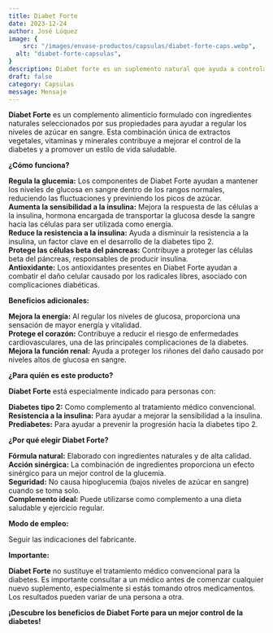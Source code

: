 ```yaml
---
title: Diabet Forte
date: 2023-12-24
author: José Lúquez
image: {
 	src: "/images/envase-productos/capsulas/diabet-forte-caps.webp",
  alt: "diabet-forte-capsulas",
}
description: Diabet forte es un suplemento natural que ayuda a controlar la diabetes de forma segura y eficaz. 
draft: false
category: Capsulas 
message: Mensaje
---
```

**Diabet Forte** es un complemento alimenticio formulado con ingredientes naturales seleccionados por sus propiedades para ayudar a regular los niveles de azúcar en sangre. Esta combinación única de extractos vegetales, vitaminas y minerales contribuye a mejorar el control de la diabetes y a promover un estilo de vida saludable.

**¿Cómo funciona?**

**Regula la glucemia:** Los componentes de Diabet Forte ayudan a mantener los niveles de glucosa en sangre dentro de los rangos normales, reduciendo las fluctuaciones y previniendo los picos de azúcar.   
**Aumenta la sensibilidad a la insulina:** Mejora la respuesta de las células a la insulina, hormona encargada de transportar la glucosa desde la sangre hacia las células para ser utilizada como energía.   
**Reduce la resistencia a la insulina:** Ayuda a disminuir la resistencia a la insulina, un factor clave en el desarrollo de la diabetes tipo 2.   
**Protege las células beta del páncreas:** Contribuye a proteger las células beta del páncreas, responsables de producir insulina.   
**Antioxidante:** Los antioxidantes presentes en Diabet Forte ayudan a combatir el daño celular causado por los radicales libres, asociado con complicaciones diabéticas.   

**Beneficios adicionales:**

**Mejora la energía:** Al regular los niveles de glucosa, proporciona una sensación de mayor energía y vitalidad.   
**Protege el corazón:** Contribuye a reducir el riesgo de enfermedades cardiovasculares, una de las principales complicaciones de la diabetes.   
**Mejora la función renal:** Ayuda a proteger los riñones del daño causado por niveles altos de glucosa en sangre.   

**¿Para quién es este producto?**

**Diabet Forte** está especialmente indicado para personas con:

**Diabetes tipo 2:** Como complemento al tratamiento médico convencional.   
**Resistencia a la insulina:** Para ayudar a mejorar la sensibilidad a la insulina.   
**Prediabetes:** Para ayudar a prevenir la progresión hacia la diabetes tipo 2.   

**¿Por qué elegir Diabet Forte?**

**Fórmula natural:** Elaborado con ingredientes naturales y de alta calidad.   
**Acción sinérgica:** La combinación de ingredientes proporciona un efecto sinérgico para un mejor control de la glucemia.   
**Seguridad:** No causa hipoglucemia (bajos niveles de azúcar en sangre) cuando se toma solo.   
**Complemento ideal:** Puede utilizarse como complemento a una dieta saludable y ejercicio regular.   

**Modo de empleo:**

Seguir las indicaciones del fabricante.

**Importante:**

**Diabet Forte** no sustituye el tratamiento médico convencional para la diabetes.
Es importante consultar a un médico antes de comenzar cualquier nuevo suplemento, especialmente si estás tomando otros medicamentos.   
Los resultados pueden variar de una persona a otra.

**¡Descubre los beneficios de Diabet Forte para un mejor control de la diabetes!**
